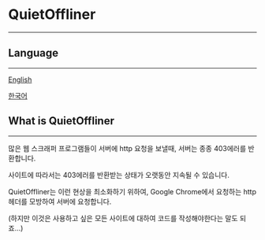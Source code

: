 ﻿# QuietOffliner
* * *
## Language
* * *
[English](./README.md)

[한국어](./README.kor.md)
## What is QuietOffliner
* * *
많은 웹 스크래퍼 프로그램들이 서버에 http 요청을 보낼때,
서버는 종종 403에러를 반환합니다.

사이트에 따라서는 403에러를 반환받는 상태가 오랫동안 지속될 수 있습니다.

QuietOffliner는 이런 현상을 최소화하기 위하여,
Google Chrome에서 요청하는 http헤더를 모방하여 서버에 요청합니다.

(하지만 이것은 사용하고 싶은 모든 사이트에 대하여 코드를 작성해야한다는 말도 되죠...)